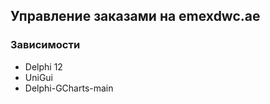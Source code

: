 ## Управление заказами на emexdwc.ae

### Зависимости
 - Delphi 12
 - UniGui
 - Delphi-GCharts-main
